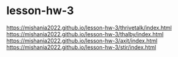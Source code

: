 # lesson-hw-3

https://mishania2022.github.io/lesson-hw-3/thrivetalk/index.html<br>
https://mishania2022.github.io/lesson-hw-3/thalby/index.html<br>
https://mishania2022.github.io/lesson-hw-3/axit/index.html<br>
https://mishania2022.github.io/lesson-hw-3/stir/index.html
